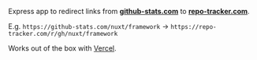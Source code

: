 Express app to redirect links from
**<a href="https://github-stats.com" title="GitHub Stats – Link redirection" target="_blank">github-stats.com</a>** to
**<a href="https://repo-tracker.com" title="RepoTracker – Better GitHub stats and insights" target="_blank">repo-tracker.com</a>**.

E.g. `https://github-stats.com/nuxt/framework` -> `https://repo-tracker.com/r/gh/nuxt/framework`

Works out of the box with <a href="https://vercel.com" title="Vercel" target="_blank">Vercel</a>.

